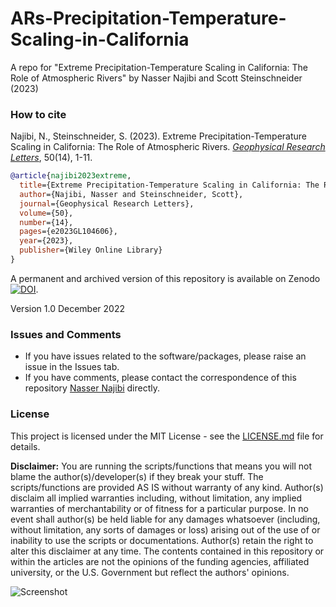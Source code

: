 # ARs-Precipitation-Temperature-Scaling-in-California
A repo for "Extreme Precipitation-Temperature Scaling in California: The Role of Atmospheric Rivers"
by Nasser Najibi and Scott Steinschneider (2023)

### How to cite

Najibi, N., Steinschneider, S. (2023). Extreme Precipitation-Temperature Scaling in California: The Role of Atmospheric Rivers. *[Geophysical Research Letters](https://doi.org/10.1029/2023GL104606)*, 50(14), 1-11.
```bibtex
@article{najibi2023extreme,
  title={Extreme Precipitation-Temperature Scaling in California: The Role of Atmospheric Rivers},
  author={Najibi, Nasser and Steinschneider, Scott},
  journal={Geophysical Research Letters},
  volume={50},
  number={14},
  pages={e2023GL104606},
  year={2023},
  publisher={Wiley Online Library}
}

```

A permanent and archived version of this repository is available on Zenodo [![DOI](https://zenodo.org/badge/DOI/10.5281/zenodo.7390731.svg)](https://doi.org/10.5281/zenodo.7390731).

Version 1.0 December 2022

### Issues and Comments

- If you have issues related to the software/packages, please raise an issue in the Issues tab.
- If you have comments, please contact the correspondence of this repository [Nasser Najibi](https://nassernajibi.com) directly.

### License
This project is licensed under the MIT License - see the [LICENSE.md](https://github.com/nassernajibi/Extreme-Precipitation-Temperature-Scaling-in-California/blob/243546f5fdb41a383e51c5e7904af5faa8d1422d/LICENSE.md) file for details.

**Disclaimer:**
You are running the scripts/functions that means you will not blame the author(s)/developer(s) if they break your stuff.
The scripts/functions are provided AS IS without warranty of any kind. Author(s) disclaim all implied warranties including, without limitation, any implied warranties of merchantability or of fitness for a particular purpose. 
In no event shall author(s) be held liable for any damages whatsoever (including, without limitation, any sorts of damages or loss) arising out of the use of or inability to use the scripts or documentations.
Author(s) retain the right to alter this disclaimer at any time.
The contents contained in this repository or within the articles are not the opinions of the funding agencies, affiliated university, or the U.S. Government but reflect the authors' opinions.

![Screenshot](https://brand.cornell.edu/assets/images/examples/trademarks/brand_registered.svg)
